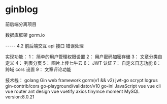 # ginblog
前后端分离项目



数据库框架
gorm.io 

-----  4.2
前后端交互 api 接口
错误处理

实现功能：
1： 简单的用户管理权限设置
2： 用户密码加密存储
3： 文章分类自定义
4： 列表分页
5： 图片上传七牛云
6： JWT 认证
7： 自定义日志功能
8： 跨域 cors 设置
9： 文章评论功能

技术栈：
golang
    Gin web framework
    gorm(v1 && v2)
    jwt-go
    scrypt
    logrus
    gin-contrib/cors
    go-playground/validator/v10
    go-ini
JavaScript
    vue
    vue cli
    vue router
    ant design vue
    vuetify
    axios
    tinymce
    moment
MySQL version:8.0.21


